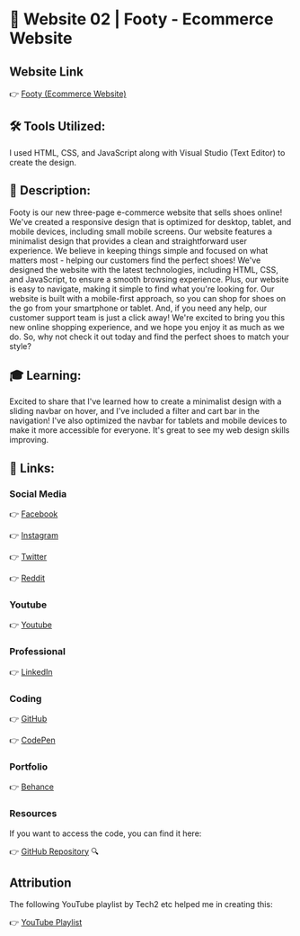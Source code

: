 # 🌟 Website 02 | Footy - Ecommerce Website

## Website Link
👉 [Footy (Ecommerce Website)](https://footy-ecommerce-website.netlify.app/)

## 🛠️ Tools Utilized:
I used HTML, CSS, and JavaScript along with Visual Studio (Text Editor) to create the design.

## 📝 Description:
Footy is our new three-page e-commerce website that sells shoes online! We've created a responsive design that is optimized for desktop, tablet, and mobile devices, including small mobile screens.
Our website features a minimalist design that provides a clean and straightforward user experience. We believe in keeping things simple and focused on what matters most - helping our customers find the perfect shoes!
We've designed the website with the latest technologies, including HTML, CSS, and JavaScript, to ensure a smooth browsing experience. Plus, our website is easy to navigate, making it simple to find what you're looking for.
Our website is built with a mobile-first approach, so you can shop for shoes on the go from your smartphone or tablet. And, if you need any help, our customer support team is just a click away!
We're excited to bring you this new online shopping experience, and we hope you enjoy it as much as we do. So, why not check it out today and find the perfect shoes to match your style?

## 🎓 Learning:
Excited to share that I've learned how to create a minimalist design with a sliding navbar on hover, and I've included a filter and cart bar in the navigation! I've also optimized the navbar for tablets and mobile devices to make it more accessible for everyone. It's great to see my web design skills improving.

## 🔗 Links:
### Social Media
👉 [Facebook](https://www.facebook.com/farmanali6349.page/)

👉 [Instagram](https://www.instagram.com/farmanali6349/)

👉 [Twitter](https://twitter.com/farmanali6349)

👉 [Reddit](https://www.reddit.com/user/farmanali6349/)

### Youtube
👉 [Youtube](https://www.youtube.com/channel/UCZZ4JwJmF44oqroDccT36ng)

### Professional
👉 [LinkedIn](https://www.linkedin.com/in/farmanali6349/)

### Coding
👉 [GitHub](https://github.com/farmanali6349)

👉 [CodePen](https://codepen.io/farmanali6349)

### Portfolio
👉 [Behance](https://www.behance.net/farmanali6349)

### Resources
If you want to access the code, you can find it here:

👉 [GitHub Repository](https://github.com/farmanali6349/footy) 🔍

## Attribution
The following YouTube playlist by Tech2 etc helped me in creating this:

👉 [YouTube Playlist](https://www.youtube.com/playlist?list=PL9bD98LkBR7P8MYh0RzNSHgeVNTA8g0nB)
